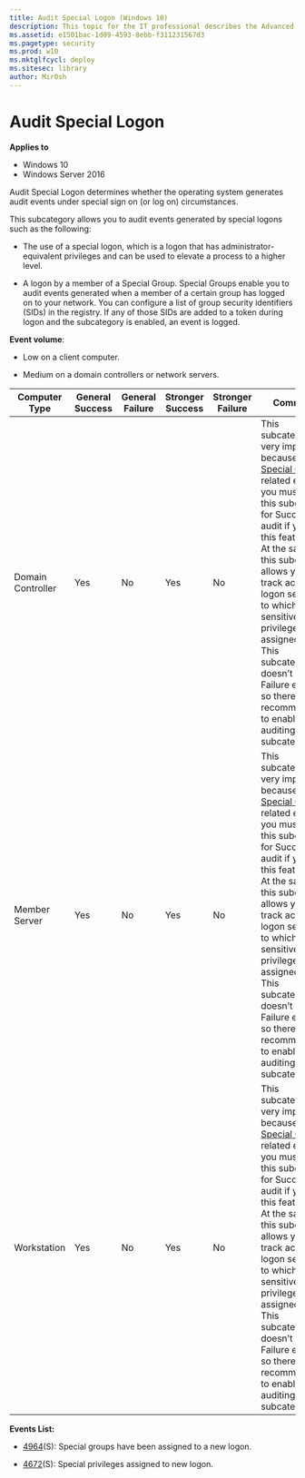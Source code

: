 ```yaml
---
title: Audit Special Logon (Windows 10)
description: This topic for the IT professional describes the Advanced Security Audit policy setting, Audit Special Logon, which determines whether the operating system generates audit events under special sign on (or log on) circumstances.
ms.assetid: e1501bac-1d09-4593-8ebb-f311231567d3
ms.pagetype: security
ms.prod: w10
ms.mktglfcycl: deploy
ms.sitesec: library
author: Mir0sh
---
```


# Audit Special Logon

**Applies to**
-   Windows 10
-   Windows Server 2016


Audit Special Logon determines whether the operating system generates audit events under special sign on (or log on) circumstances.

This subcategory allows you to audit events generated by special logons such as the following:

-   The use of a special logon, which is a logon that has administrator-equivalent privileges and can be used to elevate a process to a higher level.

-   A logon by a member of a Special Group. Special Groups enable you to audit events generated when a member of a certain group has logged on to your network. You can configure a list of group security identifiers (SIDs) in the registry. If any of those SIDs are added to a token during logon and the subcategory is enabled, an event is logged.

**Event volume**:

-   Low on a client computer.

-   Medium on a domain controllers or network servers.

| Computer Type     | General Success | General Failure | Stronger Success | Stronger Failure | Comments                                                                                                                                                                                                                                                                                                                                                                                                                                                                                                                                           |
|-------------------|-----------------|-----------------|------------------|------------------|----------------------------------------------------------------------------------------------------------------------------------------------------------------------------------------------------------------------------------------------------------------------------------------------------------------------------------------------------------------------------------------------------------------------------------------------------------------------------------------------------------------------------------------------------|
| Domain Controller | Yes             | No              | Yes              | No               | This subcategory is very important because of [Special Groups](http://blogs.technet.com/b/askds/archive/2008/03/11/special-groups-auditing-via-group-policy-preferences.aspx) related events, you must enable this subcategory for Success audit if you use this feature.<br>At the same time this subcategory allows you to track account logon sessions to which sensitive privileges were assigned.<br>This subcategory doesn’t have Failure events, so there is no recommendation to enable Failure auditing for this subcategory. |
| Member Server     | Yes             | No              | Yes              | No               | This subcategory is very important because of [Special Groups](http://blogs.technet.com/b/askds/archive/2008/03/11/special-groups-auditing-via-group-policy-preferences.aspx) related events, you must enable this subcategory for Success audit if you use this feature.<br>At the same time this subcategory allows you to track account logon sessions to which sensitive privileges were assigned.<br>This subcategory doesn’t have Failure events, so there is no recommendation to enable Failure auditing for this subcategory. |
| Workstation       | Yes             | No              | Yes              | No               | This subcategory is very important because of [Special Groups](http://blogs.technet.com/b/askds/archive/2008/03/11/special-groups-auditing-via-group-policy-preferences.aspx) related events, you must enable this subcategory for Success audit if you use this feature.<br>At the same time this subcategory allows you to track account logon sessions to which sensitive privileges were assigned.<br>This subcategory doesn’t have Failure events, so there is no recommendation to enable Failure auditing for this subcategory. |

**Events List:**

-   [4964](event-4964.md)(S): Special groups have been assigned to a new logon.

-   [4672](event-4672.md)(S): Special privileges assigned to new logon.

